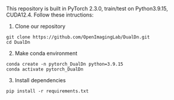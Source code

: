 This repository is built in PyTorch 2.3.0, train/test on Python3.9.15, CUDA12.4.
Follow these intructions:

1. Clone our repository
```
git clone https://github.com/OpenImagingLab/DualDn.git
cd DualDn
```

2. Make conda environment
```
conda create -n pytorch_DualDn python=3.9.15
conda activate pytorch_DualDn
```

3. Install dependencies
```
pip install -r requirements.txt
```
